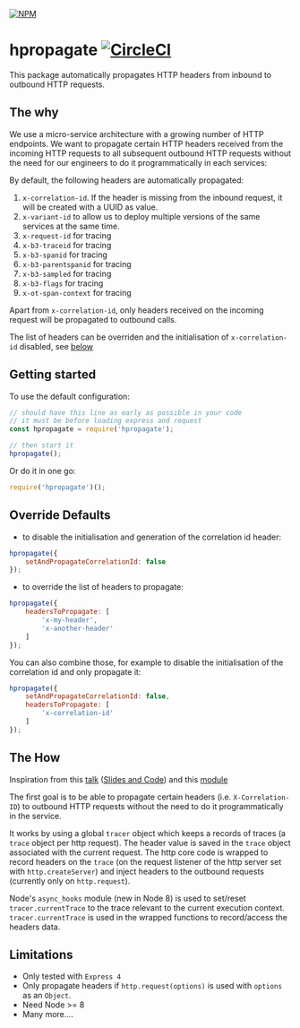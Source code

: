 [![NPM](https://nodei.co/npm/hpropagate.png?compact=true)](https://nodei.co/npm/hpropagate/)

# hpropagate [![CircleCI](https://circleci.com/gh/WealthWizardsEngineering/hpropagate.svg?style=svg)](https://circleci.com/gh/WealthWizardsEngineering/hpropagate)

This package automatically propagates HTTP headers from inbound to outbound HTTP requests.

## The why

We use a micro-service architecture with a growing number of HTTP endpoints. We want to propagate certain HTTP headers received from the incoming HTTP requests to all subsequent outbound HTTP requests without the need for our engineers to do it programmatically in each services:

By default, the following headers are automatically propagated:

1. `x-correlation-id`. If the header is missing from the inbound request, it will be created with a UUID as value.
2. `x-variant-id` to allow us to deploy multiple versions of the same services at the same time.
3. `x-request-id` for tracing
4. `x-b3-traceid` for tracing
5. `x-b3-spanid` for tracing
6. `x-b3-parentspanid` for tracing
7. `x-b3-sampled` for tracing
8. `x-b3-flags` for tracing
9. `x-ot-span-context` for tracing

Apart from `x-correlation-id`, only headers received on the incoming request will be propagated to outbound calls.

The list of headers can be overriden and the initialisation of `x-correlation-id` disabled, see [below](#override-defaults)

## Getting started

To use the default configuration:

```javascript
// should have this line as early as possible in your code
// it must be before loading express and request
const hpropagate = require('hpropagate');

// then start it
hpropagate();
```

Or do it in one go:

```javascript
require('hpropagate')();
```

## Override Defaults

- to disable the initialisation and generation of the correlation id header:

```javascript
hpropagate({
    setAndPropagateCorrelationId: false
});
```

- to override the list of headers to propagate:

```javascript
hpropagate({
    headersToPropagate: [
        'x-my-header',
        'x-another-header'
    ]
});
```

You can also combine those, for example to disable the initialisation of the correlation id and only propagate it:

```javascript
hpropagate({
    setAndPropagateCorrelationId: false,
    headersToPropagate: [
        'x-correlation-id'
    ]
});
```

## The How

Inspiration from this [talk](https://youtu.be/A2CqsR_1wyc?t=5h26m40s) ([Slides and Code](https://github.com/watson/talks/tree/master/2016/06%20NodeConf%20Oslo)) and this [module](https://github.com/guyguyon/node-request-context)

The first goal is to be able to propagate certain headers (i.e. `X-Correlation-ID`) to outbound HTTP requests without the need to do it programmatically in the service.

It works by using a global `tracer` object which keeps a records of traces (a `trace` object per http request). The header value is saved in the `trace` object associated with the current request. 
The http core code is wrapped to record headers on the `trace` (on the request listener of the http server set with `http.createServer`) and inject headers to the outbound requests (currently only on `http.request`).

Node's `async_hooks` module (new in Node 8) is used to set/reset `tracer.currentTrace` to the trace relevant to the current execution context. `tracer.currentTrace` is used in the wrapped functions to record/access the headers data.

## Limitations

- Only tested with `Express 4`
- Only propagate headers if `http.request(options)` is used with `options` as an `Object`.
- Need Node >= 8
- Many more....